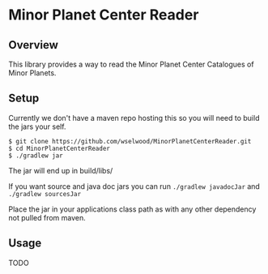 # Minor Planet Center Reader #

## Overview ##
This library provides a way to read the Minor Planet Center Catalogues of Minor Planets.

## Setup ##

Currently we don't have a maven repo hosting this so you will need to build the jars your self.
```
$ git clone https://github.com/wselwood/MinorPlanetCenterReader.git
$ cd MinorPlanetCenterReader
$ ./gradlew jar
```

The jar will end up in build/libs/

If you want source and java doc jars you can run ```./gradlew javadocJar``` and ```./gradlew sourcesJar```

Place the jar in your applications class path as with any other dependency not pulled from maven.

## Usage ##

TODO
